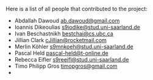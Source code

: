 Here is a list of all people that contributed to the project:

- Abdallah Dawoud <ab.dawoud@gmail.com>
- Ioannis Dikeoulias <s9iodike@stud.uni-saarland.de>
- Ivan Beschastnikh <bestchai@cs.ubc.ca>
- Jillian Clark <cJillian@rocketmail.com>
- Merlin Köhler <s9mnkoeh@stud.uni-saarland.de>
- Pascal Held <pascal-held@t-online.de>
- Rebecca Eifler <s9reeifl@stud.uni-saarland.de>
- Timo Philipp Gros <timopgros@gmail.com>
- <Please alphabetize new entries>
